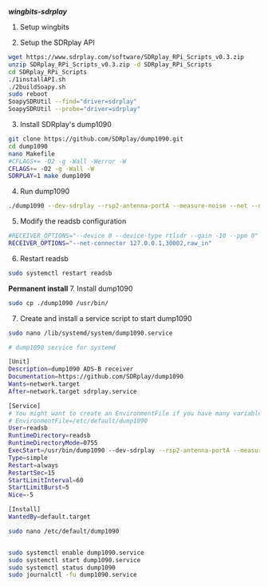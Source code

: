 ***wingbits-sdrplay***

1. Setup wingbits

2. Setup the SDRplay API
```bash
wget https://www.sdrplay.com/software/SDRplay_RPi_Scripts_v0.3.zip
unzip SDRplay_RPi_Scripts_v0.3.zip -d SDRplay_RPi_Scripts
cd SDRplay_RPi_Scripts
./1installAPI.sh
./2buildSoapy.sh
sudo reboot
SoapySDRUtil --find="driver=sdrplay"
SoapySDRUtil --probe="driver=sdrplay"
```

3. Install SDRplay's dump1090
```bash
git clone https://github.com/SDRplay/dump1090.git
cd dump1090
nano Makefile
#CFLAGS+= -O2 -g -Wall -Werror -W
CFLAGS+= -O2 -g -Wall -W
SDRPLAY=1 make dump1090
```

4. Run dump1090
```bash
./dump1090 --dev-sdrplay --rsp2-antenna-portA --measure-noise --net --net-ro-port 30002 --quiet &
```

5. Modify the readsb configuration
```bash
#RECEIVER_OPTIONS="--device 0 --device-type rtlsdr --gain -10 --ppm 0"
RECEIVER_OPTIONS="--net-connector 127.0.0.1,30002,raw_in"
```
6. Restart readsb
```bash
sudo systemctl restart readsb
```

**Permanent install**
7. Install dump1090
```bash
sudo cp ./dump1090 /usr/bin/
```

7. Create and install a service script to start dump1090
```bash
sudo nano /lib/systemd/system/dump1090.service
```
```bash
# dump1090 service for systemd

[Unit]
Description=dump1090 ADS-B receiver
Documentation=https://github.com/SDRplay/dump1090
Wants=network.target
After=network.target sdrplay.service

[Service]
# You might want to create an EnvironmentFile if you have many variable options
# EnvironmentFile=/etc/default/dump1090
User=readsb
RuntimeDirectory=readsb
RuntimeDirectoryMode=0755
ExecStart=/usr/bin/dump1090 --dev-sdrplay --rsp2-antenna-portA --measure-noise --net --net-ro-port 30002 --quiet
Type=simple
Restart=always
RestartSec=15
StartLimitInterval=60
StartLimitBurst=5
Nice=-5

[Install]
WantedBy=default.target
```

```bash
sudo nano /etc/default/dump1090
```
```bash

```

```bash
sudo systemctl enable dump1090.service
sudo systemctl start dump1090.service
sudo systemctl status dump1090
sudo journalctl -fu dump1090.service
```
